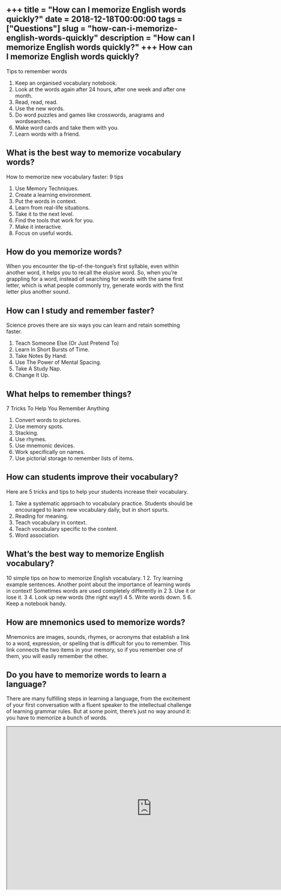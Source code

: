 +++
title = "How can I memorize English words quickly?"
date = 2018-12-18T00:00:00
tags = ["Questions"]
slug = "how-can-i-memorize-english-words-quickly"
description = "How can I memorize English words quickly?"
+++
How can I memorize English words quickly?
-----------------------------------------

Tips to remember words

1. Keep an organised vocabulary notebook.
2. Look at the words again after 24 hours, after one week and after one month.
3. Read, read, read.
4. Use the new words.
5. Do word puzzles and games like crosswords, anagrams and wordsearches.
6. Make word cards and take them with you.
7. Learn words with a friend.

What is the best way to memorize vocabulary words?
--------------------------------------------------

How to memorize new vocabulary faster: 9 tips

1. Use Memory Techniques.
2. Create a learning environment.
3. Put the words in context.
4. Learn from real-life situations.
5. Take it to the next level.
6. Find the tools that work for you.
7. Make it interactive.
8. Focus on useful words.

How do you memorize words?
--------------------------

When you encounter the tip-of-the-tongue’s first syllable, even within another word, it helps you to recall the elusive word. So, when you’re grappling for a word, instead of searching for words with the same first letter, which is what people commonly try, generate words with the first letter plus another sound.

How can I study and remember faster?
------------------------------------

Science proves there are six ways you can learn and retain something faster.

1. Teach Someone Else (Or Just Pretend To)
2. Learn In Short Bursts of Time.
3. Take Notes By Hand.
4. Use The Power of Mental Spacing.
5. Take A Study Nap.
6. Change It Up.

What helps to remember things?
------------------------------

7 Tricks To Help You Remember Anything

1. Convert words to pictures.
2. Use memory spots.
3. Stacking.
4. Use rhymes.
5. Use mnemonic devices.
6. Work specifically on names.
7. Use pictorial storage to remember lists of items.

How can students improve their vocabulary?
------------------------------------------

Here are 5 tricks and tips to help your students increase their vocabulary.

1. Take a systematic approach to vocabulary practice. Students should be encouraged to learn new vocabulary daily, but in short spurts.
2. Reading for meaning.
3. Teach vocabulary in context.
4. Teach vocabulary specific to the content.
5. Word association.

What’s the best way to memorize English vocabulary?
---------------------------------------------------

10 simple tips on how to memorize English vocabulary. 1 2. Try learning example sentences. Another point about the importance of learning words in context! Sometimes words are used completely differently in 2 3. Use it or lose it. 3 4. Look up new words (the right way!) 4 5. Write words down. 5 6. Keep a notebook handy.

How are mnemonics used to memorize words?
-----------------------------------------

Mnemonics are images, sounds, rhymes, or acronyms that establish a link to a word, expression, or spelling that is difficult for you to remember. This link connects the two items in your memory, so if you remember one of them, you will easily remember the other.

Do you have to memorize words to learn a language?
--------------------------------------------------

There are many fulfilling steps in learning a language, from the excitement of your first conversation with a fluent speaker to the intellectual challenge of learning grammar rules. But at some point, there’s just no way around it: you have to memorize a bunch of words.

<iframe allow="accelerometer; autoplay; clipboard-write; encrypted-media; gyroscope; picture-in-picture" allowfullscreen="" class="__youtube_prefs__  epyt-is-override  no-lazyload" data-no-lazy="1" data-origheight="433" data-origwidth="770" data-skipgform_ajax_framebjll="" height="433" id="_ytid_89187" loading="lazy" src="https://www.youtube.com/embed/_I5-QjigcHc?enablejsapi=1&autoplay=0&cc_load_policy=0&cc_lang_pref=&iv_load_policy=1&loop=0&modestbranding=0&rel=1&fs=1&playsinline=0&autohide=2&theme=dark&color=red&controls=1&" title="YouTube player" width="770"></iframe>
